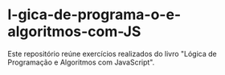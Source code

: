 # l-gica-de-programa-o-e-algoritmos-com-JS
Este repositório reúne exercícios realizados do livro "Lógica de Programação e Algoritmos com JavaScript".
